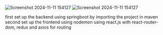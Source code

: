 ![Screenshot 2024-11-11 154127](https://github.com/user-attachments/assets/044fa3a1-a6b8-498b-a3e0-25a2456a52e0)
![Screenshot 2024-11-11 154127](https://github.com/user-attachments/assets/e934f6c9-af77-4e87-8d2e-e21dc41df5cf)


first set up the backend using springboot by importing the project in maven
second set up the frontend using nodemon using react.js with react-router-dom, redux and axios for routing
